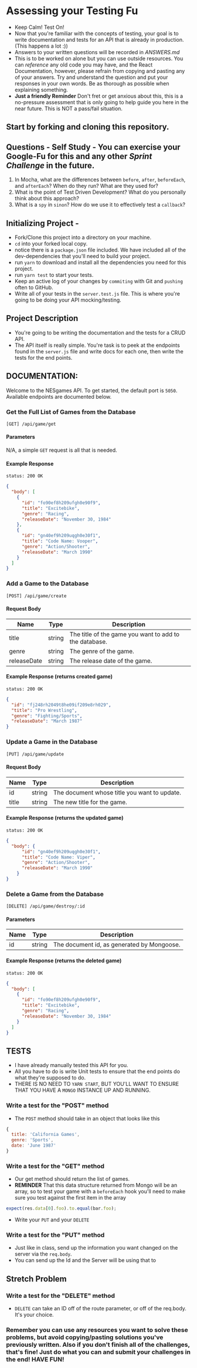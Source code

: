 # Assessing your Testing Fu

* Keep Calm! Test On!
* Now that you're familiar with the concepts of testing, your goal is to write documentation and tests for an API that is already in production. (This happens a lot :))
* Answers to your written questions will be recorded in _ANSWERS.md_
* This is to be worked on alone but you can use outside resources. You can _reference_ any old code you may have, and the React Documentation, however, please refrain from copying and pasting any of your answers. Try and understand the question and put your responses in your own words. Be as thorough as possible when explaining something.
* **Just a friendly Reminder** Don't fret or get anxious about this, this is a no-pressure assessment that is only going to help guide you here in the near future. This is NOT a pass/fail situation.

## Start by forking and cloning this repository.

## Questions - Self Study - You can exercise your Google-Fu for this and any other _Sprint Challenge_ in the future.

1. In Mocha, what are the differences between `before`, `after`, `beforeEach`, and `afterEach`? When do they run? What are they used for?
2. What is the point of Test Driven Development? What do you personally think about this approach?
3. What is a `spy` in `sinon`? How do we use it to effectively test a `callback`?

## Initializing Project -

* Fork/Clone this project into a directory on your machine.
* `cd` into your forked local copy.
* notice there is a `package.json` file included. We have included all of the dev-dependencies that you'll need to build your project.
* run `yarn` to download and install all the dependencies you need for this project.
* run `yarn test` to start your tests.
* Keep an active log of your changes by `commiting` with Git and `pushing` often to GitHub.
* Write all of your tests in the `server.test.js` file. This is where you're going to be doing your API mocking/testing.

## Project Description

* You're going to be writing the documentation and the tests for a CRUD API.
* The API itself is really simple. You're task is to peek at the endpoints found in the `server.js` file and write docs for each one, then write the tests for the end points.

## DOCUMENTATION:

Welcome to the NESgames API. To get started, the default port is `5050`. Available endpoints are documented below.

### Get the Full List of Games from the Database
`[GET] /api/game/get`

#### Parameters
N/A, a simple `GET` request is all that is needed.

#### Example Response
`status: 200 OK`
```json
{
  "body": [
    {
      "id": "fo90ef8h209ufgh0e90f9",
      "title": "Excitebike",
      "genre": "Racing",
      "releaseDate": "November 30, 1984"
    },
    {
      "id": "gn40ef9h209uqgh0e30f1",
      "title": "Code Name: Vooper",
      "genre": "Action/Shooter",
      "releaseDate": "March 1990"
    }
  ]
}
```

### Add a Game to the Database
`[POST] /api/game/create`

#### Request Body
|Name|Type|Description|
|----|----|-----------|
|title|string|The title of the game you want to add to the database.|
|genre|string|The genre of the game.|
|releaseDate|string|The release date of the game.|

#### Example Response (returns created game)
`status: 200 OK`
```json
{
  "id": "fj248rh2049t8he09if209e8rh029",
  "title": "Pro Wrestling",
  "genre": "Fighting/Sports",
  "releaseDate": "March 1987"
}
```


### Update a Game in the Database
`[PUT] /api/game/update`

#### Request Body
|Name|Type|Description|
|----|----|-----------|
|id|string|The document whose title you want to update.
|title|string|The new title for the game.|

#### Example Response (returns the updated game)
`status: 200 OK`
```json
{
  "body": {
      "id": "gn40ef9h209uqgh0e30f1",
      "title": "Code Name: Viper",
      "genre": "Action/Shooter",
      "releaseDate": "March 1990"
    }
}
```

### Delete a Game from the Database
`[DELETE] /api/game/destroy/:id`

#### Parameters
|Name|Type|Description|
|----|----|-----------|
|id|string|The document id, as generated by Mongoose.|
#### Example Response (returns the deleted game)
`status: 200 OK`
```json
{
  "body": [
    {
      "id": "fo90ef8h209ufgh0e90f9",
      "title": "Excitebike",
      "genre": "Racing",
      "releaseDate": "November 30, 1984"
    }
  ]
}
```

## TESTS

* I have already manually tested this API for you.
* All you have to do is write Unit tests to ensure that the end points do what they're supposed to do.
* THERE IS NO NEED TO `YARN START`, BUT YOU'LL WANT TO ENSURE THAT YOU HAVE A `MONGO` INSTANCE UP AND RUNNING.

### Write a test for the "POST" method

* The `POST` method should take in an object that looks like this

```js
{
  title: 'California Games',
  genre: 'Sports',
  date: 'June 1987'
}
```

### Write a test for the "GET" method

* Our get method should return the list of games.
* **REMINDER** That this data structure returned from Mongo will be an array, so to test your game with a `beforeEach` hook you'll need to make sure you test against the first item in the array

```js
expect(res.data[0].foo).to.equal(bar.foo);
```

* Write your `PUT` and your `DELETE`

### Write a test for the "PUT" method

* Just like in class, send up the information you want changed on the server via the `req.body`.
* You can send up the Id and the Server will be using that to

## Stretch Problem

### Write a test for the "DELETE" method

* `DELETE` can take an ID off of the route parameter, or off of the req.body. It's your choice.

### Remember you can use any resources you want to solve these problems, but avoid copying/pasting solutions you've previously written. Also if you don't finish all of the challenges, that's fine! Just do what you can and submit your challenges in the end! HAVE FUN!

